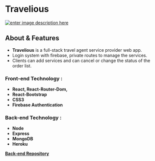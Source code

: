 # Travelious

[![enter image description here](https://i.ibb.co/1m0fPgv/Screenshot-1.png)](https://travelious-react.web.app/)

## About & Features

-  **Travelious** is a full-stack travel agent service provider web app.
-  Login system with firebase, private routes to manage the services.
-  Clients can add services and can cancel or change the status of the order list.

### Front-end Technology :

-  **React, React-Router-Dom,**
-  **React-Bootstrap**
-  **CSS3**
-  **Firebase Authentication**

### Back-end Technology :

-  **Node**
-  **Express**
-  **MongoDB**
-  **Heroku**

**[Back-end Repository](https://github.com/bakhtiarabid/Travelious-Backend)**
